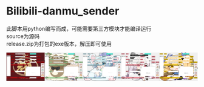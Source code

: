 # Bilibili-danmu_sender
此脚本用python编写而成，可能需要第三方模块才能编译运行<br>
source为源码<br>
release.zip为打包的exe版本，解压即可使用<br>

![image](themes.jpeg)
